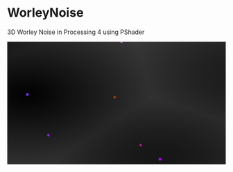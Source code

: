 # WorleyNoise
3D Worley Noise in Processing 4 using PShader 

![alt text](https://github.com/Rodak123/WorleyNoise/blob/main/worley-img.png?raw=true)
